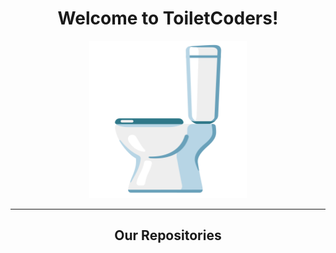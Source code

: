 <h1 align="center">Welcome to ToiletCoders!</h1>
<div align="center">
<img src="https://github.com/ToiletCoders/.github/blob/main/profile/images/toilet.png" style="width: 50%" />
</div>
<hr />
<h2 align="center">Our Repositories</h2>
